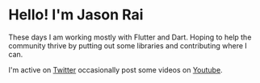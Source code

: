 # Hello! I'm Jason Rai
These days I am working mostly with Flutter and Dart. Hoping to help the community thrive by putting out some libraries and contributing where I can.

I'm active on [Twitter](https://twitter.com/MisterJimson) occasionally post some videos on [Youtube](https://www.youtube.com/channel/UCTP5AUrI8DeHcrRDtINTDqg).
